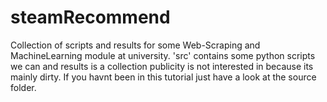 # steamRecommend
Collection of scripts and results for some Web-Scraping and MachineLearning module at university. 'src' contains some python scripts we can and results is a collection publicity is not interested in because its mainly dirty. If you havnt been in this tutorial just have a look at the source folder.